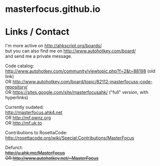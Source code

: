 masterfocus.github.io
=====================

# Links / Contact

I'm more active on http://ahkscript.org/boards/  
but you can also find me on http://www.autohotkey.com/board/  
and send me a private message.

Code catalog:  
http://www.autohotkey.com/community/viewtopic.php?f=2&t=88198 (old link)  
OR http://www.autohotkey.com/board/topic/82112-masterfocuss-code-repository/  
OR https://sites.google.com/site/masterfocusahk/ ("full" version, with hyperlinks)

Currently oudated:  
http://masterfocus.ahk4.net  
OR http://mf.pwnz.org  
OR http://mf.uk.to

Contributions to RosettaCode:  
http://rosettacode.org/wiki/Special:Contributions/MasterFocus

Defunct:  
~~http://u.ahk.me/MasterFocus~~  
~~OR http://www.autohotkey.net/~MasterFocus~~
